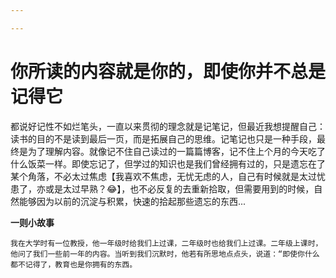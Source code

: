 ```yaml
---

---
```


# 你所读的内容就是你的，即使你并不总是记得它

都说好记性不如烂笔头，一直以来贯彻的理念就是记笔记，但最近我想提醒自己：读书的目的不是读到最后一页，而是拓展自己的思维。记笔记也只是一种手段，最终是为了理解内容。就像记不住自己读过的一篇篇博客，记不住上个月的今天吃了什么饭菜一样。即使忘记了，但学过的知识也是我们曾经拥有过的，只是遗忘在了某个角落，不必太过焦虑【我喜欢不焦虑，无忧无虑的人，自己有时候就是太过忧患了，亦或是太过早熟？😂】，也不必反复的去重新拾取，但需要用到的时候，自然能够因为以前的沉淀与积累，快速的拾起那些遗忘的东西...

**一则小故事**
```
我在大学时有一位教授，他一年级时给我们上过课，二年级时也给我们上过课。二年级上课时，他问了我们一些前一年的内容。当听到我们沉默时，他若有所思地点点头，说道：“即使你什么都不记得了，教育也是你拥有的东西。
```